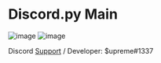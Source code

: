 # Discord.py Main

![image](https://user-images.githubusercontent.com/85060930/178155492-ee492f95-1517-4a75-a2d7-480c75a7af60.png)            ![image](https://user-images.githubusercontent.com/85060930/178155408-109760e4-b2bc-47db-90bf-e15811fe1e1f.png)




Discord [Support](https://dsc.gg/pungas) / Developer: $upreme#1337
